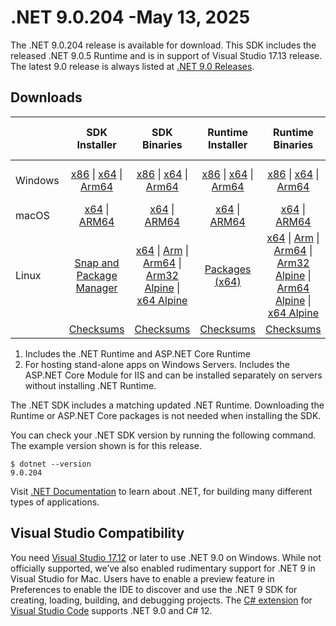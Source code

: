 # .NET 9.0.204 -May 13, 2025

The .NET 9.0.204 release is available for download. This SDK includes the  released .NET 9.0.5 Runtime and is in support of Visual Studio 17.13 release. The latest 9.0 release is always listed at [.NET 9.0 Releases](../README.md).

## Downloads

|           | SDK Installer                        | SDK Binaries                 | Runtime Installer                                        | Runtime Binaries                                 | ASP.NET Core Runtime           |Windows Desktop Runtime          |
| --------- | :------------------------------------------:     | :----------------------:                 | :---------------------------:                            | :-------------------------:                      | :-----------------:            | :-----------------:            |
| Windows   | [x86][dotnet-sdk-win-x86.exe] \| [x64][dotnet-sdk-win-x64.exe] \| [Arm64][dotnet-sdk-win-arm64.exe] | [x86][dotnet-sdk-win-x86.zip] \| [x64][dotnet-sdk-win-x64.zip] \|  [Arm64][dotnet-sdk-win-arm64.zip] | [x86][dotnet-runtime-win-x86.exe] \| [x64][dotnet-runtime-win-x64.exe] \| [Arm64][dotnet-runtime-win-arm64.exe] | [x86][dotnet-runtime-win-x86.zip] \| [x64][dotnet-runtime-win-x64.zip] \| [Arm64][dotnet-runtime-win-arm64.zip] | [x86][aspnetcore-runtime-win-x86.exe] \| [x64][aspnetcore-runtime-win-x64.exe] \| [Hosting Bundle][dotnet-hosting-win.exe] | [x86][windowsdesktop-runtime-win-x86.exe] \| [x64][windowsdesktop-runtime-win-x64.exe] \| [Arm64][windowsdesktop-runtime-win-arm64.exe] |
| macOS     | [x64][dotnet-sdk-osx-x64.pkg] \| [ARM64][dotnet-sdk-osx-arm64.pkg] | [x64][dotnet-sdk-osx-x64.tar.gz] \| [ARM64][dotnet-sdk-osx-arm64.tar.gz]  | [x64][dotnet-runtime-osx-x64.pkg] \| [ARM64][dotnet-runtime-osx-arm64.pkg] | [x64][dotnet-runtime-osx-x64.tar.gz] \| [ARM64][dotnet-runtime-osx-arm64.tar.gz]| [x64][aspnetcore-runtime-osx-x64.tar.gz] \| [ARM64][aspnetcore-runtime-osx-arm64.tar.gz] | - |
| Linux     |  [Snap and Package Manager](../install-linux.md)  | [x64][dotnet-sdk-linux-x64.tar.gz] \| [Arm][dotnet-sdk-linux-arm.tar.gz]  \| [Arm64][dotnet-sdk-linux-arm64.tar.gz] \| [Arm32 Alpine][dotnet-sdk-linux-musl-arm.tar.gz]  \| [x64 Alpine][dotnet-sdk-linux-musl-x64.tar.gz] | [Packages (x64)][linux-packages] | [x64][dotnet-runtime-linux-x64.tar.gz] \| [Arm][dotnet-runtime-linux-arm.tar.gz] \| [Arm64][dotnet-runtime-linux-arm64.tar.gz] \| [Arm32 Alpine][dotnet-runtime-linux-musl-arm.tar.gz] \| [Arm64 Alpine][dotnet-runtime-linux-musl-arm64.tar.gz] \| [x64 Alpine][dotnet-runtime-linux-musl-x64.tar.gz]  | [x64][aspnetcore-runtime-linux-x64.tar.gz]  \| [Arm][aspnetcore-runtime-linux-arm.tar.gz] \| [Arm64][aspnetcore-runtime-linux-arm64.tar.gz] \| [x64 Alpine][aspnetcore-runtime-linux-musl-x64.tar.gz] | - |
|  | [Checksums][checksums-sdk]                             | [Checksums][checksums-sdk]                                      | [Checksums][checksums-runtime]                             | [Checksums][checksums-runtime]  | [Checksums][checksums-runtime]  | [Checksums][checksums-runtime] |

1. Includes the .NET Runtime and ASP.NET Core Runtime
2. For hosting stand-alone apps on Windows Servers. Includes the ASP.NET Core Module for IIS and can be installed separately on servers without installing .NET Runtime.

The .NET SDK includes a matching updated .NET Runtime. Downloading the Runtime or ASP.NET Core packages is not needed when installing the SDK.

You can check your .NET SDK version by running the following command. The example version shown is for this release.

```console
$ dotnet --version
9.0.204
```

Visit [.NET Documentation](https://learn.microsoft.com/dotnet/) to learn about .NET, for building many different types of applications.

## Visual Studio Compatibility

You need [Visual Studio 17.12](https://visualstudio.microsoft.com) or later to use .NET 9.0 on Windows. While not officially supported, we’ve also enabled rudimentary support for .NET 9 in Visual Studio for Mac. Users have to enable a preview feature in Preferences to enable the IDE to discover and use the .NET 9 SDK for creating, loading, building, and debugging projects.
The [C# extension](https://code.visualstudio.com/docs/languages/dotnet) for [Visual Studio Code](https://code.visualstudio.com/) supports .NET 9.0 and C# 12.

[checksums-runtime]: https://builds.dotnet.microsoft.com/dotnet/checksums/9.0.5-sha.txt
[checksums-sdk]: https://builds.dotnet.microsoft.com/dotnet/checksums/9.0.5-sha.txt

[linux-packages]: ../install-linux.md

[//]: # ( Runtime 9.0.5)
[dotnet-runtime-linux-arm.tar.gz]: https://builds.dotnet.microsoft.com/dotnet/Runtime/9.0.5/dotnet-runtime-9.0.5-linux-arm.tar.gz
[dotnet-runtime-linux-arm64.tar.gz]: https://builds.dotnet.microsoft.com/dotnet/Runtime/9.0.5/dotnet-runtime-9.0.5-linux-arm64.tar.gz
[dotnet-runtime-linux-musl-arm.tar.gz]: https://builds.dotnet.microsoft.com/dotnet/Runtime/9.0.5/dotnet-runtime-9.0.5-linux-musl-arm.tar.gz
[dotnet-runtime-linux-musl-arm64.tar.gz]: https://builds.dotnet.microsoft.com/dotnet/Runtime/9.0.5/dotnet-runtime-9.0.5-linux-musl-arm64.tar.gz
[dotnet-runtime-linux-musl-x64.tar.gz]: https://builds.dotnet.microsoft.com/dotnet/Runtime/9.0.5/dotnet-runtime-9.0.5-linux-musl-x64.tar.gz
[dotnet-runtime-linux-x64.tar.gz]: https://builds.dotnet.microsoft.com/dotnet/Runtime/9.0.5/dotnet-runtime-9.0.5-linux-x64.tar.gz
[dotnet-runtime-osx-arm64.pkg]: https://builds.dotnet.microsoft.com/dotnet/Runtime/9.0.5/dotnet-runtime-9.0.5-osx-arm64.pkg
[dotnet-runtime-osx-arm64.tar.gz]: https://builds.dotnet.microsoft.com/dotnet/Runtime/9.0.5/dotnet-runtime-9.0.5-osx-arm64.tar.gz
[dotnet-runtime-osx-x64.pkg]: https://builds.dotnet.microsoft.com/dotnet/Runtime/9.0.5/dotnet-runtime-9.0.5-osx-x64.pkg
[dotnet-runtime-osx-x64.tar.gz]: https://builds.dotnet.microsoft.com/dotnet/Runtime/9.0.5/dotnet-runtime-9.0.5-osx-x64.tar.gz
[dotnet-runtime-win-arm64.exe]: https://builds.dotnet.microsoft.com/dotnet/Runtime/9.0.5/dotnet-runtime-9.0.5-win-arm64.exe
[dotnet-runtime-win-arm64.zip]: https://builds.dotnet.microsoft.com/dotnet/Runtime/9.0.5/dotnet-runtime-9.0.5-win-arm64.zip
[dotnet-runtime-win-x64.exe]: https://builds.dotnet.microsoft.com/dotnet/Runtime/9.0.5/dotnet-runtime-9.0.5-win-x64.exe
[dotnet-runtime-win-x64.zip]: https://builds.dotnet.microsoft.com/dotnet/Runtime/9.0.5/dotnet-runtime-9.0.5-win-x64.zip
[dotnet-runtime-win-x86.exe]: https://builds.dotnet.microsoft.com/dotnet/Runtime/9.0.5/dotnet-runtime-9.0.5-win-x86.exe
[dotnet-runtime-win-x86.zip]: https://builds.dotnet.microsoft.com/dotnet/Runtime/9.0.5/dotnet-runtime-9.0.5-win-x86.zip

[//]: # ( WindowsDesktop 9.0.5)
[windowsdesktop-runtime-win-arm64.exe]: https://builds.dotnet.microsoft.com/dotnet/WindowsDesktop/9.0.5/windowsdesktop-runtime-9.0.5-win-arm64.exe
[windowsdesktop-runtime-win-x64.exe]: https://builds.dotnet.microsoft.com/dotnet/WindowsDesktop/9.0.5/windowsdesktop-runtime-9.0.5-win-x64.exe
[windowsdesktop-runtime-win-x86.exe]: https://builds.dotnet.microsoft.com/dotnet/WindowsDesktop/9.0.5/windowsdesktop-runtime-9.0.5-win-x86.exe

[//]: # ( ASP 9.0.5)
[aspnetcore-runtime-linux-arm.tar.gz]: https://builds.dotnet.microsoft.com/dotnet/aspnetcore/Runtime/9.0.5/aspnetcore-runtime-9.0.5-linux-arm.tar.gz
[aspnetcore-runtime-linux-arm64.tar.gz]: https://builds.dotnet.microsoft.com/dotnet/aspnetcore/Runtime/9.0.5/aspnetcore-runtime-9.0.5-linux-arm64.tar.gz
[aspnetcore-runtime-linux-musl-x64.tar.gz]: https://builds.dotnet.microsoft.com/dotnet/aspnetcore/Runtime/9.0.5/aspnetcore-runtime-9.0.5-linux-musl-x64.tar.gz
[aspnetcore-runtime-linux-x64.tar.gz]: https://builds.dotnet.microsoft.com/dotnet/aspnetcore/Runtime/9.0.5/aspnetcore-runtime-9.0.5-linux-x64.tar.gz
[aspnetcore-runtime-osx-arm64.tar.gz]: https://builds.dotnet.microsoft.com/dotnet/aspnetcore/Runtime/9.0.5/aspnetcore-runtime-9.0.5-osx-arm64.tar.gz
[aspnetcore-runtime-osx-x64.tar.gz]: https://builds.dotnet.microsoft.com/dotnet/aspnetcore/Runtime/9.0.5/aspnetcore-runtime-9.0.5-osx-x64.tar.gz
[aspnetcore-runtime-win-x64.exe]: https://builds.dotnet.microsoft.com/dotnet/aspnetcore/Runtime/9.0.5/aspnetcore-runtime-9.0.5-win-x64.exe
[aspnetcore-runtime-win-x86.exe]: https://builds.dotnet.microsoft.com/dotnet/aspnetcore/Runtime/9.0.5/aspnetcore-runtime-9.0.5-win-x86.exe
[dotnet-hosting-win.exe]: https://builds.dotnet.microsoft.com/dotnet/aspnetcore/Runtime/9.0.5/dotnet-hosting-9.0.5-win.exe

[//]: # ( SDK 9.0.204)
[dotnet-sdk-linux-arm.tar.gz]: https://builds.dotnet.microsoft.com/dotnet/Sdk/9.0.204/dotnet-sdk-9.0.204-linux-arm.tar.gz
[dotnet-sdk-linux-arm64.tar.gz]: https://builds.dotnet.microsoft.com/dotnet/Sdk/9.0.204/dotnet-sdk-9.0.204-linux-arm64.tar.gz
[dotnet-sdk-linux-musl-arm.tar.gz]: https://builds.dotnet.microsoft.com/dotnet/Sdk/9.0.204/dotnet-sdk-9.0.204-linux-musl-arm.tar.gz
[dotnet-sdk-linux-musl-x64.tar.gz]: https://builds.dotnet.microsoft.com/dotnet/Sdk/9.0.204/dotnet-sdk-9.0.204-linux-musl-x64.tar.gz
[dotnet-sdk-linux-x64.tar.gz]: https://builds.dotnet.microsoft.com/dotnet/Sdk/9.0.204/dotnet-sdk-9.0.204-linux-x64.tar.gz
[dotnet-sdk-osx-arm64.pkg]: https://builds.dotnet.microsoft.com/dotnet/Sdk/9.0.204/dotnet-sdk-9.0.204-osx-arm64.pkg
[dotnet-sdk-osx-arm64.tar.gz]: https://builds.dotnet.microsoft.com/dotnet/Sdk/9.0.204/dotnet-sdk-9.0.204-osx-arm64.tar.gz
[dotnet-sdk-osx-x64.pkg]: https://builds.dotnet.microsoft.com/dotnet/Sdk/9.0.204/dotnet-sdk-9.0.204-osx-x64.pkg
[dotnet-sdk-osx-x64.tar.gz]: https://builds.dotnet.microsoft.com/dotnet/Sdk/9.0.204/dotnet-sdk-9.0.204-osx-x64.tar.gz
[dotnet-sdk-win-arm64.exe]: https://builds.dotnet.microsoft.com/dotnet/Sdk/9.0.204/dotnet-sdk-9.0.204-win-arm64.exe
[dotnet-sdk-win-arm64.zip]: https://builds.dotnet.microsoft.com/dotnet/Sdk/9.0.204/dotnet-sdk-9.0.204-win-arm64.zip
[dotnet-sdk-win-x64.exe]: https://builds.dotnet.microsoft.com/dotnet/Sdk/9.0.204/dotnet-sdk-9.0.204-win-x64.exe
[dotnet-sdk-win-x64.zip]: https://builds.dotnet.microsoft.com/dotnet/Sdk/9.0.204/dotnet-sdk-9.0.204-win-x64.zip
[dotnet-sdk-win-x86.exe]: https://builds.dotnet.microsoft.com/dotnet/Sdk/9.0.204/dotnet-sdk-9.0.204-win-x86.exe
[dotnet-sdk-win-x86.zip]: https://builds.dotnet.microsoft.com/dotnet/Sdk/9.0.204/dotnet-sdk-9.0.204-win-x86.zip
